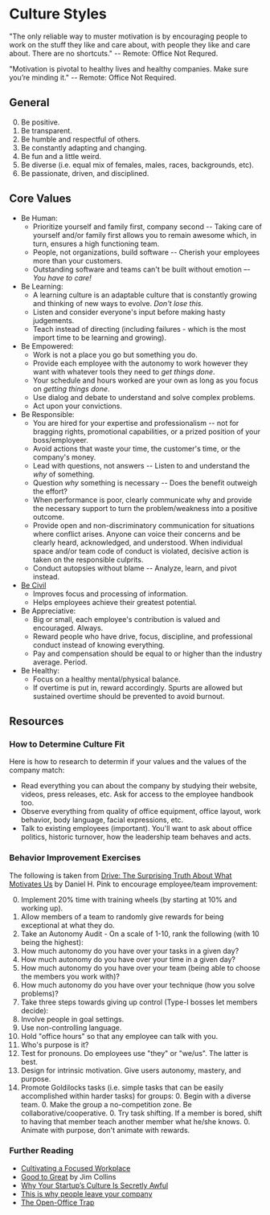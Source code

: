 # Culture Styles

"The only reliable way to muster motivation is by encouraging people to work on the stuff they like
and care about, with people they like and care about. There are no shortcuts." -- Remote: Office Not
Requred.

"Motivation is pivotal to healthy lives and healthy companies. Make sure you’re minding it."
-- Remote: Office Not Required.

## General

0. Be positive.
0. Be transparent.
0. Be humble and respectful of others.
0. Be constantly adapting and changing.
0. Be fun and a little weird.
0. Be diverse (i.e. equal mix of females, males, races, backgrounds, etc).
0. Be passionate, driven, and disciplined.

## Core Values

- Be Human:
  - Prioritize yourself and family first, company second -- Taking care of yourself and/or family
    first allows you to remain awesome which, in turn, ensures a high functioning team.
  - People, not organizations, build software -- Cherish your employees more than your customers.
  - Outstanding software and teams can't be built without emotion –- *You have to care!*
- Be Learning:
  - A learning culture is an adaptable culture that is constantly growing and thinking of new ways
    to evolve. *Don't lose this.*
  - Listen and consider everyone's input before making hasty judgements.
  - Teach instead of directing (including failures - which is the most import time to be learning
    and growing).
- Be Empowered:
  - Work is not a place you go but something you do.
  - Provide each employee with the autonomy to work however they want with whatever tools they need
    to *get things done*.
  - Your schedule and hours worked are your own as long as you focus on *getting things done*.
  - Use dialog and debate to understand and solve complex problems.
  - Act upon your convictions.
- Be Responsible:
  - You are hired for your expertise and professionalism -- not for bragging rights, promotional
    capabilities, or a prized position of your boss/employeer.
  - Avoid actions that waste your time, the customer's time, or the company's money.
  - Lead with questions, not answers -- Listen to and understand the *why* of something.
  - Question *why* something is necessary -- Does the benefit outweigh the effort?
  - When performance is poor, clearly communicate why and provide the necessary support to turn the
    problem/weakness into a positive outcome.
  - Provide open and non-discriminatory communication for situations where conflict arises. Anyone
    can voice their concerns and be clearly heard, acknowledged, and understood. When individual
    space and/or team code of conduct is violated, decisive action is taken on the responsible
    culprits.
  - Conduct autopsies without blame -- Analyze, learn, and pivot instead.
- [Be Civil](https://rework.withgoogle.com/blog/how-incivility-shuts-down-our-brains-at-work)
  - Improves focus and processing of information.
  - Helps employees achieve their greatest potential.
- Be Appreciative:
  - Big or small, each employee's contribution is valued and encouraged. Always.
  - Reward people who have drive, focus, discipline, and professional conduct instead of knowing
    everything.
  - Pay and compensation should be equal to or higher than the industry average. Period.
- Be Healthy:
  - Focus on a healthy mental/physical balance.
  - If overtime is put in, reward accordingly. Spurts are allowed but sustained overtime should be
    prevented to avoid burnout.

## Resources

### How to Determine Culture Fit

Here is how to research to determin if your values and the values of the company match:

- Read everything you can about the company by studying their website, videos, press releases, etc.
  Ask for access to the employee handbook too.
- Observe everything from quality of office equipment, office layout, work behavior, body language,
  facial expressions, etc.
- Talk to existing employees (important). You'll want to ask about office politics, historic
  turnover, how the leadership team behaves and acts.

### Behavior Improvement Exercises

The following is taken from [Drive: The Surprising Truth About What Motivates Us](http://www.amazon.com/Drive-Surprising-Truth-About-Motivates/dp/1594484805/ref=sr_1_1?ie=UTF8&qid=1375569191&sr=8-1&keywords=Drive)
by Daniel H. Pink to encourage employee/team improvement:

0. Implement 20% time with training wheels (by starting at 10% and working up).
0. Allow members of a team to randomly give rewards for being exceptional at what they do.
0. Take an Autonomy Audit - On a scale of 1-10, rank the following (with 10 being the highest):
  0. How much autonomy do you have over your tasks in a given day?
  0. How much autonomy do you have over your time in a given day?
  0. How much autonomy do you have over your team (being able to choose the members you work with)?
  0. How much autonomy do you have over your technique (how you solve problems)?
0. Take three steps towards giving up control (Type-I bosses let members decide):
  0. Involve people in goal settings.
  0. Use non-controlling language.
  0. Hold "office hours" so that any employee can talk with you.
  0. Who's purpose is it?
  0. Test for pronouns. Do employees use "they" or "we/us". The latter is best.
  0. Design for intrinsic motivation. Give users autonomy, mastery, and purpose.
  0. Promote Goldilocks tasks (i.e. simple tasks that can be easily accomplished within harder
     tasks) for groups:
    0. Begin with a diverse team.
    0. Make the group a no-competition zone. Be collaborative/cooperative.
    0. Try task shifting. If a member is bored, shift to having that member teach another member
       what he/she knows.
    0. Animate with purpose, don't animate with rewards.

### Further Reading

- [Cultivating a Focused Workplace](http://www.huffingtonpost.com/dan-goleman/cultivating-a-focused-wor_b_4645944.html)
- [Good to Great](http://www.amazon.com/Good-Great-Companies-Leap-Others/dp/0066620996/ref=tmm_hrd_title_0?_encoding=UTF8&sr=8-1&qid=1375567924) by Jim Collins
- [Why Your Startup’s Culture Is Secretly Awful](http://www.fastcolabs.com/3016238/why-your-startups-culture-is-secretly-awful)
- [This is why people leave your company](http://qz.com/287876/this-is-why-people-leave-your-company)
- [The Open-Office Trap](http://www.newyorker.com/online/blogs/currency/2014/01/the-open-office-trap.html)

